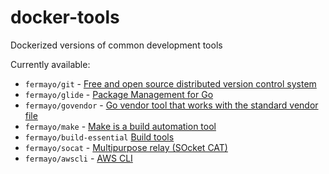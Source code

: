 # docker-tools
Dockerized versions of common development tools

Currently available:

* `fermayo/git` - [Free and open source distributed version control system](https://git-scm.com/)
* `fermayo/glide` - [Package Management for Go](https://glide.sh/)
* `fermayo/govendor` - [Go vendor tool that works with the standard vendor file](https://github.com/kardianos/govendor)
* `fermayo/make` - [Make is a build automation tool](https://www.gnu.org/software/make/)
* `fermayo/build-essential` [Build tools](http://packages.ubuntu.com/xenial/build-essential)
* `fermayo/socat` - [Multipurpose relay (SOcket CAT)](http://www.dest-unreach.org/socat/)
* `fermayo/awscli` - [AWS CLI](https://aws.amazon.com/cli/)
